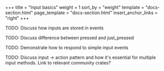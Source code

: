 +++
title = "Input basics"
weight = 1
sort_by = "weight"
template = "docs-section.html"
page_template = "docs-section.html"
insert_anchor_links = "right"
+++

TODO: Discuss how inputs are stored in events

TODO: Discuss difference between pressed and just_pressed

TODO: Demonstrate how to respond to simple input events

TODO: Discuss input -> action pattern and how it's essential for multiple input methods. Link to relevant community crates?
